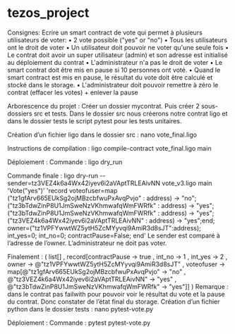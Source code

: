 # tezos_project

Consignes: 
Ecrire un smart contract de vote qui permet à plusieurs utilisateurs de voter:
•	2 vote  possible ("yes"  or "no")
•	Tous les utilisateurs ont le droit de voter
•	Un utilisateur doit pouvoir ne voter qu'une seule fois
•	Le contrat doit avoir un super utilisateur (admin) et son adresse est initialisé au déploiement du contrat
•	L'administrateur n'a pas le droit de voter
•	Le smart contrat doit être mis en pause si 10 personnes ont voté.
•	Quand le smart contract est mis en pause, le résultat du vote doit être calculé et stocké dans le storage.
•	L'administrateur doit pouvoir remettre à zéro le contrat (effacer les votes) + enlever la pause

Arborescence du projet : 
Créer un dossier mycontrat. Puis créer 2 sous-dossiers src et tests. Dans le dossier src nous créerons notre contrat ligo et dans le dossier tests le script pytest pour les tests unitaires.

Création d’un fichier ligo dans le dossier src :
nano vote_final.ligo

Instructions de compilation : 
ligo compile-contract vote_final.ligo main

Déploiement : 
Commande : ligo dry_run

Commande finale : 
ligo dry-run --sender=tz3VEZ4k6a4Wx42iyev6i2aVAptTRLEAivNN vote_v3.ligo main 'Vote("yes")' 'record voteofuser=map ("tz1gfArv665EUkSg2ojMBzcbfwuPxAvqPvjo" : address) -> "no"; ("tz3bTdwZinP8U1JmSweNzVKhmwafqWmFWRfk" : address) -> "yes";("tz3bTdwZinP8U1JmSweNzVKhmwafqWmFWRfk" : address) -> "yes"; ("tz3VEZ4k6a4Wx42iyev6i2aVAptTRLEAivNN" : address) -> "yes";end; owner=("tz1VPFYwwtWZ5ytH5ZcMYyvqi9AmiR3d8sJT":address); int_yes=0; int_no=0; contractPause=False; end' 
Le sender est comparé à l’adresse de l’owner. L’administrateur ne doit pas voter.

Finalement :
( list[] , record[contractPause -> true , int_no -> 1 , int_yes -> 2 , owner -> @"tz1VPFYwwtWZ5ytH5ZcMYyvqi9AmiR3d8sJT" , voteofuser -> map[@"tz1gfArv665EUkSg2ojMBzcbfwuPxAvqPvjo" -> "no" , @"tz3VEZ4k6a4Wx42iyev6i2aVAptTRLEAivNN" -> "yes" , @"tz3bTdwZinP8U1JmSweNzVKhmwafqWmFWRfk" -> "yes"]] )
Remarque :  dans le contrat pas failwith pour pouvoir voir le résultat du vote et la pause du contrat. Donc constater de l’état final du storage.
Création d’un fichier python dans le dossier tests :
nano pytest-vote.py

Déploiement : 
Commande : pytest pytest-vote.py


